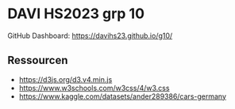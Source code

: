 # DAVI HS2023 grp 10

GitHub Dashboard: <https://davihs23.github.io/g10/>


## Ressourcen

* <https://d3js.org/d3.v4.min.js>
* <https://www.w3schools.com/w3css/4/w3.css>
* <https://www.kaggle.com/datasets/ander289386/cars-germany>

